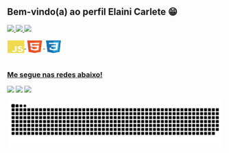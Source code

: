 ## Bem-vindo(a) ao perfil Elaini Carlete 😁

 <div>
   <a href="https://github.com/elaini-carlete">
   <img height="180em" src="https://github-readme-stats.vercel.app/api?username=elaini-carlete&show_icons=true&theme=tokyonight&include_all_commits=true&count_private=true"/>
   <img height="180em" src="https://github-readme-stats.vercel.app/api/top-langs/?username=elaini-carlete&layout=compact&langs_count=6&theme=tokyonight"/>
   <img src="https://github-readme-stats.vercel.app/api/wakatime?username=elaini-carlete&theme=radical"/>

</div>
<div style="display: inline_block"><br>
  <img align="center" alt="Js" height="30" width="40" src="https://raw.githubusercontent.com/devicons/devicon/master/icons/javascript/javascript-plain.svg">
  <img align="center" alt="HTML" height="30" width="40" src="https://raw.githubusercontent.com/devicons/devicon/master/icons/html5/html5-original.svg">
  <img align="center" alt="CSS" height="30" width="40" src="https://raw.githubusercontent.com/devicons/devicon/master/icons/css3/css3-original.svg">
</div>
 
 <br>
 
  ### Me segue nas redes abaixo!
 
<div> 
  <a href="https://instagram.com/elaini_carlete" target="_blank"><img src="https://img.shields.io/badge/-Instagram-%23E4405F?style=for-the-badge&logo=instagram&logoColor=white" target="_blank"></a> 
  <a href = "mailto:elainicarletethomazelli@gmail.com" target="_blank"><img src="https://img.shields.io/badge/-Gmail-%23333?style=for-the-badge&logo=gmail&logoColor=white" target="_blank"></a>
  <a href="https://www.linkedin.com/in/elaini-carlete-thomazelli/" target="_blank"><img src="https://img.shields.io/badge/-LinkedIn-%230077B5?style=for-the-badge&logo=linkedin&logoColor=white" target="_blank"></a>
 
![snake gif](https://github.com/elaini-carlete/elaini-carlete/blob/output/github-contribution-grid-snake.svg)

</div>
